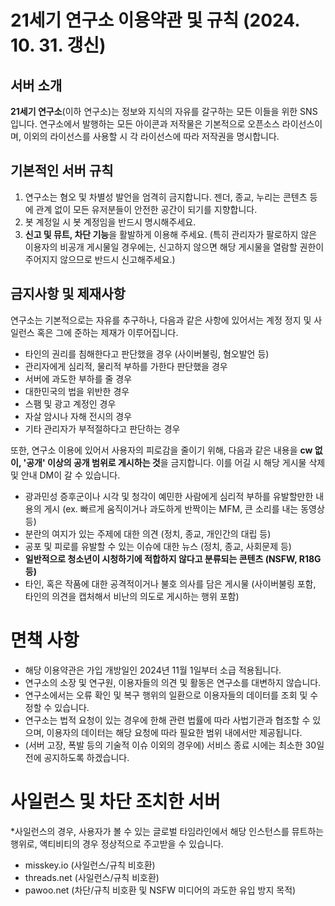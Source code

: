 # 21세기 연구소 이용약관 및 규칙 (2024. 10. 31. 갱신)

## 서버 소개

**21세기 연구소**(이하 연구소)는 정보와 지식의 자유를 갈구하는 모든 이들을 위한 SNS입니다.
연구소에서 발행하는 모든 아이콘과 저작물은 기본적으로 오픈소스 라이선스이며, 이외의 라이선스를 사용할 시 각 라이선스에 따라 저작권을 명시합니다.

## 기본적인 서버 규칙

1. 연구소는 혐오 및 차별성 발언을 엄격히 금지합니다. 젠더, 종교, 누리는 콘텐츠 등에 관계 없이 모든 유저분들이 안전한 공간이 되기를 지향합니다.
2. 봇 계정일 시 봇 계정임을 반드시 명시해주세요.
3. **신고 및 뮤트, 차단 기능**을 활발하게 이용해 주세요. (특히 관리자가 팔로하지 않은 이용자의 비공개 게시물일 경우에는, 신고하지 않으면 해당 게시물을 열람할 권한이 주어지지 않으므로 반드시 신고해주세요.)

## 금지사항 및 제재사항

연구소는 기본적으로는 자유를 추구하나, 다음과 같은 사항에 있어서는 계정 정지 및 사일런스 혹은 그에 준하는 제재가 이루어집니다.
- 타인의 권리를 침해한다고 판단했을 경우 (사이버불링, 혐오발언 등)
- 관리자에게 심리적, 물리적 부하를 가한다 판단했을 경우
- 서버에 과도한 부하를 줄 경우
- 대한민국의 법을 위반한 경우
- 스팸 및 광고 계정인 경우
- 자살 암시나 자해 전시의 경우
- 기타 관리자가 부적절하다고 판단하는 경우

또한, 연구소 이용에 있어서 사용자의 피로감을 줄이기 위해, 다음과 같은 내용을 **cw 없이, '공개' 이상의 공개 범위로 게시하는 것**을 금지합니다. 이를 어길 시 해당 게시물 삭제 및 안내 DM이 갈 수 있습니다.
- 광과민성 증후군이나 시각 및 청각이 예민한 사람에게 심리적 부하를 유발할만한 내용의 게시 (ex. 빠르게 움직이거나 과도하게 반짝이는 MFM, 큰 소리를 내는 동영상 등)
- 분란의 여지가 있는 주제에 대한 의견 (정치, 종교, 개인간의 대립 등)
- 공포 및 피로를 유발할 수 있는 이슈에 대한 뉴스 (정치, 종교, 사회문제 등)
- **일반적으로 청소년이 시청하기에 적합하지 않다고 분류되는 콘텐츠 (NSFW, R18G 등)**
- 타인, 혹은 작품에 대한 공격적이거나 불호 의사를 담은 게시물 (사이버불링 포함, 타인의 의견을 캡처해서 비난의 의도로 게시하는 행위 포함)

# 면책 사항

- 해당 이용약관은 가입 개방일인 2024년 11월 1일부터 소급 적용됩니다.
- 연구소의 소장 및 연구원, 이용자들의 의견 및 활동은 연구소를 대변하지 않습니다.
- 연구소에서는 오류 확인 및 복구 행위의 일환으로 이용자들의 데이터를 조회 및 수정할 수 있습니다.
- 연구소는 법적 요청이 있는 경우에 한해 관련 법률에 따라 사법기관과 협조할 수 있으며, 이용자의 데이터는 해당 요청에 따라 필요한 범위 내에서만 제공됩니다.
- (서버 고장, 폭발 등의 기술적 이슈 이외의 경우에) 서비스 종료 시에는 최소한 30일 전에 공지하도록 하겠습니다.

# 사일런스 및 차단 조치한 서버
*사일런스의 경우, 사용자가 볼 수 있는 글로벌 타임라인에서 해당 인스턴스를 뮤트하는 행위로, 액티비티의 경우 정상적으로 주고받을 수 있습니다.

- misskey.io (사일런스/규칙 비호환)
- threads.net (사일런스/규칙 비호환)
- pawoo.net (차단/규칙 비호환 및 NSFW 미디어의 과도한 유입 방지 목적)
